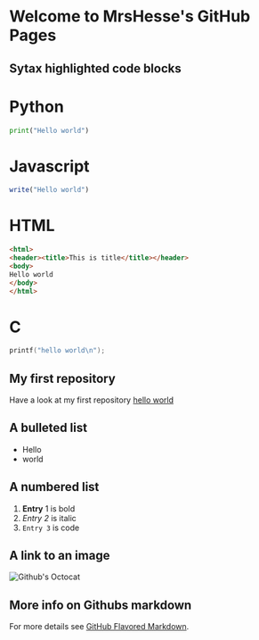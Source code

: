 # Welcome to MrsHesse's GitHub Pages

## Sytax highlighted code blocks

# Python
```python
print("Hello world")
```

# Javascript
```Javascript
write("Hello world")
```

# HTML
```html
<html>
<header><title>This is title</title></header>
<body>
Hello world
</body>
</html>
```

# C
```c
printf("hello world\n");
```

## My first repository
Have a look at my first repository [hello world](https://github.com/MrsHesse/hello-world)

## A bulleted list
- Hello
- world

## A numbered list
1. **Entry** 1 is bold
2. _Entry 2_ is italic
3. `Entry 3` is code

## A link to an image
![Github's Octocat](https://assets-cdn.github.com/images/modules/logos_page/Octocat.png)

## More info on Githubs markdown
For more details see [GitHub Flavored Markdown](https://guides.github.com/features/mastering-markdown/).

